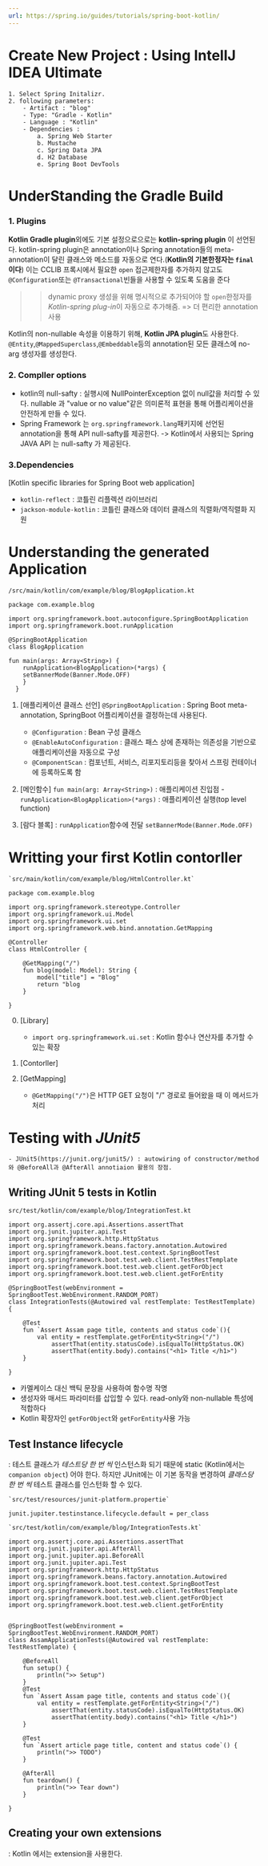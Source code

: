 ```yaml
---
url: https://spring.io/guides/tutorials/spring-boot-kotlin/
---
```



# Create New Project : Using IntellJ IDEA Ultimate 
	1. Select Spring Initalizr.
	2. following parameters:
		- Artifact : "blog"
		- Type: "Gradle - Kotlin"
		- Language : "Kotlin"
		- Dependencies : 
			a. Spring Web Starter
			b. Mustache
			c. Spring Data JPA
			d. H2 Database
			e. Spring Boot DevTools


# UnderStanding the **Gradle** Build

### 1. Plugins

**Kotlin Gradle plugin**외에도 기본 설정으로으로는 **kotlin-spring plugin** 이 선언된다. kotlin-spring plugin은 annotation이나 Spring annotation들의 meta-annotation이 달린 클래스와 메소드를 자동으로 연다.(**Kotlin의 기본한정자는 `final` 이다**) 이는 CCLIB 프록시에서 필요한 `open` 접근제한자를 추가하지 않고도 `@Configuration`또는 `@Transactional`빈들을 사용할 수 있도록 도움을 준다

>> dynamic proxy 생성을 위해 명시적으로 추가되어야 할 `open`한정자를 *Kotlin-spring plug-in*이 자동으로 추가해줌. => 더 편리한  annotation  사용

Kotlin의 non-nullable 속성을 이용하기 위해, **Kotlin JPA plugin**도 사용한다. `@Entity`,`@MappedSuperclass`,`@Embeddable`등의 annotation된 모든 클래스에 no-arg 생성자를 생성한다.

### 2. Compller options
- kotlin의 null-safty : 실행시에 NullPointerException 없이 null값을 처리할 수 있다. nullable 과 "value or no value"같은 의미론적 표현을 통해 어플리케이션을 안전하게 만들 수 있다.
- Spring Framework 는 `org.springframework.lang`패키지에 선언된 annotation을 통해 API null-safty를 제공한다. -> Kotlin에서 사용되는 Spring JAVA API 는 null-safty 가 제공된다.

### 3.Dependencies
[Kotlin specific libraries for Spring Boot web application]
- `kotlin-reflect` : 코틀린 리플렉션 라이브러리
- `jackson-module-kotlin` : 코틀린 클래스와 데이터 클래스의 직렬화/역직렬화 지원

# Understanding the generated Application

```
/src/main/kotlin/com/example/blog/BlogApplication.kt
```

```
package com.example.blog  
  
import org.springframework.boot.autoconfigure.SpringBootApplication  
import org.springframework.boot.runApplication  
  
@SpringBootApplication  
class BlogApplication  
  
fun main(args: Array<String>) {  
    runApplication<BlogApplication>(*args) {
    setBannerMode(Banner.Mode.OFF)
    }
  }
```


1. [애플리케이션 클래스 선언]
	`@SpringBootApplication` : Spring Boot meta-annotation, SpringBoot  어플리케이션을 결정하는데 사용된다.
	- `@Configuration` : Bean 구성 클래스
	- `@EnableAutoConfiguration` : 클래스 패스 상에 존재하는 의존성을 기반으로 애플리케이션을 자동으로 구성
	- `@ComponentScan` : 컴포넌트, 서비스, 리포지토리등을 찾아서 스프링 컨테이너에 등록하도록 함

2. [메인함수] 
	`fun main(arg: Array<String>)` : 애플리케이션 진입점
		- `runApplication<BlogApplication>(*args)` : 애플리케이션 실행(top level function)

3. [람다 블록] : `runApplication`함수에 전달
	`setBannerMode(Banner.Mode.OFF)` 



# Writting your first Kotlin contorller

```
`src/main/kotlin/com/example/blog/HtmlController.kt`
```

```
package com.example.blog 

import org.springframework.stereotype.Controller 
import org.springframework.ui.Model 
import org.springframework.ui.set 
import org.springframework.web.bind.annotation.GetMapping 

@Controller 
class HtmlController { 

	@GetMapping("/")
	fun blog(model: Model): String {
		model["title"] = "Blog" 
		return "blog
	} 

}
```
0. [Library]
	- `import org.springframework.ui.set` : Kotlin 함수나 연산자를 추가할 수 있는 확장
1. [Contorller]

2. [GetMapping]
	- `@GetMapping("/")`은 HTTP GET 요청이 "/" 경로로 들어왔을 때 이 메서드가 처리

# Testing with *JUnit5*
	- JUnit5(https://junit.org/junit5/) : autowiring of constructor/method 와 @BeforeAll과 @AfterAll annotiaion 활용의 장점.

## Writing JUnit 5 tests in Kotlin
 
```
src/test/kotlin/com/example/blog/IntegrationTest.kt
```

```
import org.assertj.core.api.Assertions.assertThat  
import org.junit.jupiter.api.Test  
import org.springframework.http.HttpStatus  
import org.springframework.beans.factory.annotation.Autowired  
import org.springframework.boot.test.context.SpringBootTest  
import org.springframework.boot.test.web.client.TestRestTemplate  
import org.springframework.boot.test.web.client.getForObject  
import org.springframework.boot.test.web.client.getForEntity

@SpringBootTest(webEnvironment = SpringBootTest.WebEnvironment.RANDOM_PORT)  
class IntegrationTests(@Autowired val restTemplate: TestRestTemplate) {  
  
    @Test  
    fun `Assert Assam page title, contents and status code`(){  
        val entity = restTemplate.getForEntity<String>("/")  
            assertThat(entity.statusCode).isEqualTo(HttpStatus.OK)  
            assertThat(entity.body).contains("<h1> Title </h1>")  
    }  
  
}
```
- 카멜케이스 대신 백틱 문장을 사용하여 함수명 작명
- 생성자와 매서드 파라미터를 삽입할 수 있다. read-only와 non-nullable 특성에 적합하다
- Kotlin  확장자인  `getForObject`와 `getForEntity`사용 가능

## Test Instance lifecycle
: 테스트 클래스가 *테스트당 한 번 씩* 인스턴스화 되기 때문에 static (Kotlin에서는 `companion object`) 어야 한다.
하지만 JUnit에는 이 기본 동작을 변경하여 *클래스당 한 번 씩* 테스트 클래스를 인스턴화 할 수 있다.
```
`src/test/resources/junit-platform.propertie`
```

```
junit.jupiter.testinstance.lifecycle.default = per_class
```

```
`src/test/kotlin/com/example/blog/IntegrationTests.kt`
```

```
import org.assertj.core.api.Assertions.assertThat  
import org.junit.jupiter.api.AfterAll  
import org.junit.jupiter.api.BeforeAll  
import org.junit.jupiter.api.Test  
import org.springframework.http.HttpStatus  
import org.springframework.beans.factory.annotation.Autowired  
import org.springframework.boot.test.context.SpringBootTest  
import org.springframework.boot.test.web.client.TestRestTemplate  
import org.springframework.boot.test.web.client.getForObject  
import org.springframework.boot.test.web.client.getForEntity  
  
  
@SpringBootTest(webEnvironment = SpringBootTest.WebEnvironment.RANDOM_PORT)  
class AssamApplicationTests(@Autowired val restTemplate: TestRestTemplate) {  
  
    @BeforeAll  
    fun setup() {  
        println(">> Setup")  
    }  
    @Test  
    fun `Assert Assam page title, contents and status code`(){  
        val entity = restTemplate.getForEntity<String>("/")  
            assertThat(entity.statusCode).isEqualTo(HttpStatus.OK)  
            assertThat(entity.body).contains("<h1> Title </h1>")  
    }  
  
    @Test  
    fun `Assert article page title, content and status code`() {  
        println(">> TODO")  
    }  
  
    @AfterAll  
    fun teardown() {  
        println(">> Tear down")  
    }  
  
}
```

## Creating your own extensions
: Kotlin 에서는 extension을 사용한다.
